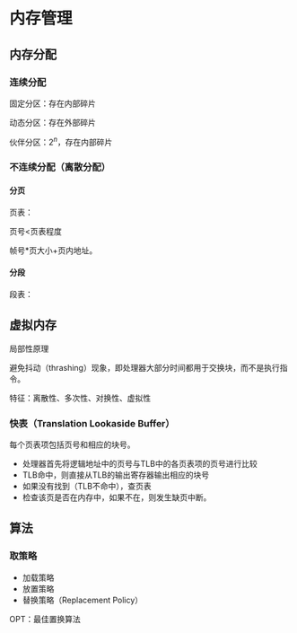 # 内存管理

## 内存分配

### 连续分配

固定分区：存在内部碎片

动态分区：存在外部碎片

伙伴分区：$2^n$，存在内部碎片

### 不连续分配（离散分配）

#### 分页

页表：

页号&lt;页表程度

帧号*页大小+页内地址。

#### 分段

段表：

## 虚拟内存

局部性原理

避免抖动（thrashing）现象，即处理器大部分时间都用于交换块，而不是执行指令。

特征：离散性、多次性、对换性、虚拟性

### 快表（Translation Lookaside Buffer）

每个页表项包括页号和相应的块号。

- 处理器首先将逻辑地址中的页号与TLB中的各页表项的页号进行比较
- TLB命中，则直接从TLB的输出寄存器输出相应的块号
- 如果没有找到（TLB不命中），查页表
- 检查该页是否在内存中，如果不在，则发生缺页中断。

## 算法

### 取策略

- 加载策略
- 放置策略
- 替换策略（Replacement Policy）

OPT：最佳置换算法

